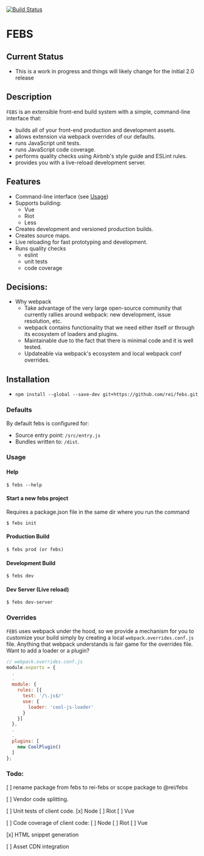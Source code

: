[![Build Status](https://travis-ci.org/rei/febs.svg?branch=master)](https://travis-ci.org/rei/febs)

# FEBS

## Current Status
- This is a work in progress and things will likely change for the initial 2.0 release

## Description

`FEBS` is an extensible front-end build system with a simple, command-line interface that:
- builds all of your front-end production and development assets.
- allows extension via webpack overrides of our defaults.
- runs JavaScript unit tests.
- runs JavaScript code coverage.
- performs quality checks using Airbnb's style guide and ESLint rules.
- provides you with a live-reload development server.

## Features
- Command-line interface (see [Usage](#usage))
- Supports building:
  - Vue
  - Riot
  - Less
- Creates development and versioned production builds.
- Creates source maps.
- Live reloading for fast prototyping and development.
- Runs quality checks
  - eslint
  - unit tests
  - code coverage

## Decisions:
- Why webpack
  - Take advantage of the very large open-source community that currently rallies around webpack: new development, issue resolution, etc.
  - webpack contains functionality that we need either itself or through its ecosystem of loaders and plugins.
  - Maintainable due to the fact that there is minimal code and it is well tested.
  - Updateable via webpack's ecosystem and local webpack conf overrides.

## Installation
- `npm install --global --save-dev git+https://github.com/rei/febs.git`

### Defaults

By default febs is configured for:
  - Source entry point: `/src/entry.js`
  - Bundles written to: `/dist`.

### <a name="usage"></a>Usage

#### Help
```
$ febs --help
```
#### Start a new febs project
Requires a package.json file in the same dir where you run the command
```
$ febs init
```
#### Production Build
```
$ febs prod (or febs)
```
#### Development Build
```
$ febs dev
```
#### Dev Server (Live reload)
```
$ febs dev-server
```

### Overrides

`FEBS` uses webpack under the hood, so we provide a mechanism for you to customize your build simply by creating a local `webpack.overrides.conf.js` file. Anything that webpack understands is fair game for the overrides file. Want to add a loader or a plugin?

```js
// webpack.overrides.conf.js
module.exports = {
  .
  .
  module: {
    rules: [{
      test: '/\.js$/'
      use: {
        loader: 'cool-js-loader'
      }
    }]
  },
  .
  .
  plugins: [
    new CoolPlugin() 
  ]
};
```

### Todo:

[ ] rename package from febs to rei-febs or scope package to @rei/febs

[ ] Vendor code splitting.

[ ] Unit tests of client code.
    [x] Node
    [ ] Riot
    [ ] Vue

[ ] Code coverage of client code:
    [ ] Node
    [ ] Riot
    [ ] Vue

[x] HTML snippet generation

[ ] Asset CDN integration
